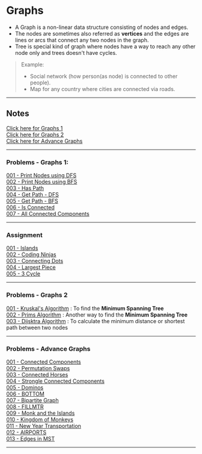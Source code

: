 # Graphs

 *  A Graph is a non-linear data structure consisting of nodes and edges. 
 *  The nodes are sometimes also referred as **vertices** and the edges are lines or arcs that connect any two nodes in the graph.
 *  Tree is special kind of graph where nodes have a way to reach any other node only and trees doesn't have cycles.
 >  Example: 
 >  -   Social network (how person(as node) is connected to other people).
 >  -   Map for any country where cities are connected via roads.   

---

## Notes

[Click here for Graphs 1](./assets/Graphs-1.pdf)<br>
[Click here for Graphs 2](./assets/Graphs-2.pdf)<br>
[Click here for Advance Graphs](./assets/Advance-Graphs.pdf)<br>
 
---

### Problems - Graphs 1:

[001 - Print Nodes using DFS](./code-part-1/001-Print-Nodes-DFS.cpp)<br>
[002 - Print Nodes using BFS](./code-part-1/002-Print-Nodes-BFS.cpp)<br>
[003 - Has Path](./code-part-1/003-Has-Path.cpp)<br>
[004 - Get Path - DFS](./code-part-1/004-Get-Path-DFS.cpp)<br>
[005 - Get Path - BFS](./code-part-1/005-Get-Path-BFS.cpp)<br>
[006 - Is Connected](./code-part-1/006-Is-Connected.cpp)<br>
[007 - All Connected Components](./code-part-1/007-All-Connected-Components.cpp)<br>

---

### Assignment 

[001 - Islands](./code-part-1/008-Islands.cpp)<br>
[002 - Coding Ninjas](./code-part-1/009-CodingNinjas.cpp)<br>
[003 - Connecting Dots](./code-part-1/010-Connecting-Dots.cpp)<br>
[004 - Largest Piece](./code-part-1/011-Largest-Piece.cpp)<br>
[005 - 3 Cycle](./code-part-1/012-3-Cycle.cpp)<br>

---

### Problems - Graphs 2

[001 - Kruskal's Algorithm](./code-part-2/001-Kruskals-Algo.cpp) : To find the **Minimum Spanning Tree** <br>
[002 - Prims Algorithm](./code-part-2/002-Prims-Algo.cpp) : Another way to find the **Minimum Spanning Tree**<br>
[003 - Dijsktra Algorithm](./code-part-2/003-Dijkstra-Algo.cpp) : To calculate the minimum distance or shortest path between two nodes<br>

---

### Problems - Advance Graphs

[001 - Connected Components](./code-part-3/001-Connected-Components.cpp)<br>
[002 - Permutation Swaps](./code-part-3/002-Permutation-Swaps.cpp)<br>
[003 - Connected Horses](./code-part-3/003-Connected-Horses.cpp)<br>
[004 - Strongle Connected Components](./code-part-3/004-Strongly-Connected-Components.cpp)<br>
[005 - Dominos](./code-part-3/005-Dominos.cpp)<br>
[006 - BOTTOM](./code-part-3/006-BOTTOM.cpp)<br>
[007 - Bipartite Graph](./code-part-3/007-Bipartite-Graph.cpp)<br>
[008 - FILLMTR](./code-part-3/008-FILLMTR-Fill-Matrix.cpp)<br>
[009 - Monk and the Islands](./code-part-3/009-Monk-and-the-Islands.cpp)<br>
[010 - Kingdom of Monkeys](./code-part-3/010-Kingdom-Of-Monkeys.cpp)<br>
[011 - New Year Transportation](./code-part-3/011-New-Year-Transportation.cpp)<br>
[012 - AIRPORTS](./code-part-3/012-AIRPORTS.cpp)<br>
[013 - Edges in MST](./code-part-3/013-Edges-In-MST.cpp)<br>

---